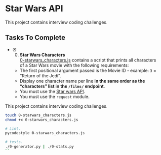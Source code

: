 # Star Wars API

This project contains interview coding challenges.

## Tasks To Complete

+ [x] 0. **Star Wars Characters**<br/>[0-starwars_characters.js](0-starwars_characters.js) contains a script that prints all characters of a Star Wars movie with the following requirements:
  + The first positional argument passed is the Movie ID - example: `3` = “Return of the Jedi”.
  + Display one character name per line **in the same order as the “characters” list in the `/films/` endpoint**.
  + You must use the [Star wars API](https://swapi-api.hbtn.io/).
  + You must use the `request` module.

This project contains interview coding challenges.

```bash
touch 0-starwars_characters.js
chmod +x 0-starwars_characters.js

# Lint.
pycodestyle 0-starwars_characters.js

# tests.
./0-generator.py | ./0-stats.py 
``
